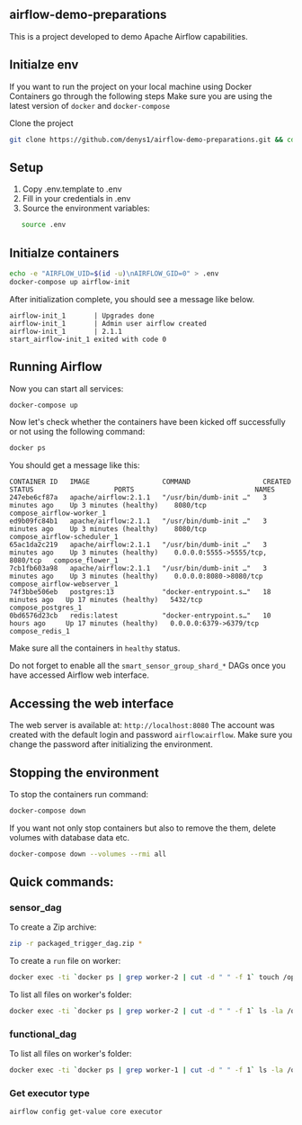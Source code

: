 ## airflow-demo-preparations

This is a project developed to demo Apache Airflow capabilities.


## Initialze env
If you want to run the project on your local machine using Docker Containers go through the following steps
Make sure you are using the latest version of `docker` and `docker-compose` 

Clone the project 
```sh
git clone https://github.com/denys1/airflow-demo-preparations.git && cd airflow-demo-preparations
```

## Setup
1. Copy .env.template to .env
2. Fill in your credentials in .env
3. Source the environment variables:
```sh
   source .env
```

## Initialze containers
```sh
echo -e "AIRFLOW_UID=$(id -u)\nAIRFLOW_GID=0" > .env
docker-compose up airflow-init
```

After initialization complete, you should see a message like below.
```
airflow-init_1       | Upgrades done
airflow-init_1       | Admin user airflow created
airflow-init_1       | 2.1.1
start_airflow-init_1 exited with code 0
```


## Running Airflow
Now you can start all services:

```sh
docker-compose up
```

Now let's check whether the containers have been kicked off successfully or not using the following command:
```sh
docker ps
```

You should get a message like this:
```
CONTAINER ID   IMAGE                  COMMAND                  CREATED          STATUS                    PORTS                              NAMES
247ebe6cf87a   apache/airflow:2.1.1   "/usr/bin/dumb-init …"   3 minutes ago    Up 3 minutes (healthy)    8080/tcp                           compose_airflow-worker_1
ed9b09fc84b1   apache/airflow:2.1.1   "/usr/bin/dumb-init …"   3 minutes ago    Up 3 minutes (healthy)    8080/tcp                           compose_airflow-scheduler_1
65ac1da2c219   apache/airflow:2.1.1   "/usr/bin/dumb-init …"   3 minutes ago    Up 3 minutes (healthy)    0.0.0.0:5555->5555/tcp, 8080/tcp   compose_flower_1
7cb1fb603a98   apache/airflow:2.1.1   "/usr/bin/dumb-init …"   3 minutes ago    Up 3 minutes (healthy)    0.0.0.0:8080->8080/tcp             compose_airflow-webserver_1
74f3bbe506eb   postgres:13            "docker-entrypoint.s…"   18 minutes ago   Up 17 minutes (healthy)   5432/tcp                           compose_postgres_1
0bd6576d23cb   redis:latest           "docker-entrypoint.s…"   10 hours ago     Up 17 minutes (healthy)   0.0.0.0:6379->6379/tcp             compose_redis_1
```
Make sure all the containers in `healthy` status.

Do not forget to enable all the `smart_sensor_group_shard_*` DAGs once you have accessed Airflow web interface. 

## Accessing the web interface
The web server is available at: `http://localhost:8080`
The account was created with the default login and password `airflow`:`airflow`. Make sure you change the password after initializing the environment.

## Stopping the environment
To stop the containers run command:
```sh
docker-compose down
```
If you want not only stop containers but also to remove the them, delete volumes with database data etc.
```sh
docker-compose down --volumes --rmi all
```


## Quick commands:

### sensor_dag
To create a Zip archive:
```sh
zip -r packaged_trigger_dag.zip *
```

To create a `run` file on worker:
```sh
docker exec -ti `docker ps | grep worker-2 | cut -d " " -f 1` touch /opt/airflow/run_file_folder/run
```

To list all files on worker's folder:
```sh
docker exec -ti `docker ps | grep worker-2 | cut -d " " -f 1` ls -la /opt/airflow/run_file_folder/
```

### functional_dag
To list all files on worker's folder:
```sh
docker exec -ti `docker ps | grep worker-1 | cut -d " " -f 1` ls -la /opt/airflow/func_dags_data/
```

### Get executor type
```sh
airflow config get-value core executor
```

